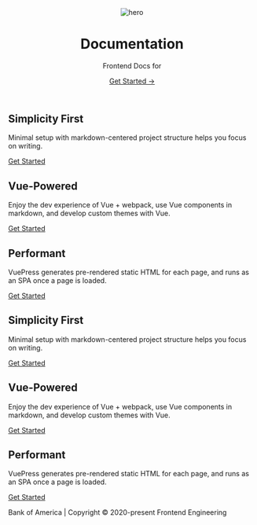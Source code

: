 <main aria-labelledby="main-title" class="home">
  <header class="hero"><img src="/images/boa.png" alt="hero">
    <h1 id="main-title">
      Documentation
    </h1>
    <vue-typed-js :strings="items" :loop="true" :showCursor="false" :backSpeed="100" :backDelay="5000">
      <p class="description">Frontend Docs for <span class="typing"></span></p>
    </vue-typed-js>
    <p class="action"><a href="/guide/" class="nav-link action-button">
        Get Started →
      </a>
    </p>
  </header>
  <div class="features">
    <div class="feature">
      <h2>Simplicity First</h2>
      <p>Minimal setup with markdown-centered project structure helps you focus on writing.</p>
      <p class="action">
        <a href="/guide/" class="nav-link action-button">
          Get Started
        </a>
      </p>
    </div>
    <div class="feature">
      <h2>Vue-Powered</h2>
      <p>Enjoy the dev experience of Vue + webpack, use Vue components in markdown, and develop custom themes with Vue.
      </p>
      <p class="action">
        <a href="/guide/" class="nav-link action-button">
          Get Started
        </a>
      </p>
    </div>
    <div class="feature">
      <h2>Performant</h2>
      <p>VuePress generates pre-rendered static HTML for each page, and runs as an SPA once a page is loaded.</p>
      <p class="action">
        <a href="/guide/" class="nav-link action-button">
          Get Started
        </a>
      </p>
    </div>
    <div class="feature">
      <h2>Simplicity First</h2>
      <p>Minimal setup with markdown-centered project structure helps you focus on writing.</p>
      <p class="action">
        <a href="/guide/" class="nav-link action-button">
          Get Started
        </a>
      </p>
    </div>
    <div class="feature">
      <h2>Vue-Powered</h2>
      <p>Enjoy the dev experience of Vue + webpack, use Vue components in markdown, and develop custom themes with Vue.
      </p>
      <p class="action">
        <a href="/guide/" class="nav-link action-button">
          Get Started
        </a>
      </p>
    </div>
    <div class="feature">
      <h2>Performant</h2>
      <p>VuePress generates pre-rendered static HTML for each page, and runs as an SPA once a page is loaded.</p>
      <p class="action">
        <a href="/guide/" class="nav-link action-button">
          Get Started
        </a>
      </p>
    </div>
  </div>
  <div class="footer">
    Bank of America | Copyright © 2020-present Frontend Engineering
  </div>
</main>

<script>
export default {

  
  data () {
    const builtFor = require('./.vuepress/data/builtFor.json');
    const features = require('./.vuepress/data/features.json');

    console.log(builtFor);
      return {
          items: builtFor,
          features: features
      }
  },
}

</script>
